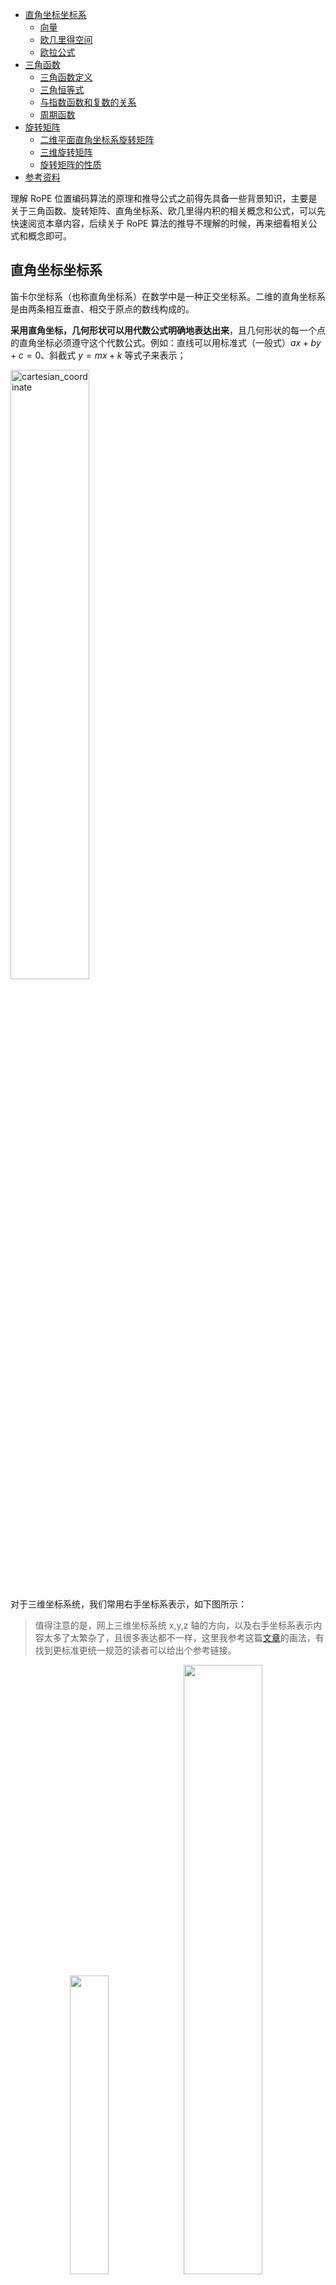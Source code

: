 - [直角坐标坐标系](#直角坐标坐标系)
  - [向量](#向量)
  - [欧几里得空间](#欧几里得空间)
  - [欧拉公式](#欧拉公式)
- [三角函数](#三角函数)
  - [三角函数定义](#三角函数定义)
  - [三角恒等式](#三角恒等式)
  - [与指数函数和复数的关系](#与指数函数和复数的关系)
  - [周期函数](#周期函数)
- [旋转矩阵](#旋转矩阵)
  - [二维平面直角坐标系旋转矩阵](#二维平面直角坐标系旋转矩阵)
  - [三维旋转矩阵](#三维旋转矩阵)
  - [旋转矩阵的性质](#旋转矩阵的性质)
- [参考资料](#参考资料)

理解 RoPE 位置编码算法的原理和推导公式之前得先具备一些背景知识，主要是关于三角函数、旋转矩阵、直角坐标系、欧几里得内积的相关概念和公式，可以先快速阅览本章内容，后续关于 RoPE 算法的推导不理解的时候，再来细看相关公式和概念即可。

## 直角坐标坐标系

笛卡尔坐标系（也称直角坐标系）在数学中是一种正交坐标系。二维的直角坐标系是由两条相互垂直、相交于原点的数线构成的。

**采用直角坐标，几何形状可以用代数公式明确地表达出来**，且几何形状的每一个点的直角坐标必须遵守这个代数公式。例如：直线可以用标准式（一般式）$ax+by+c = 0$、斜截式 $y = mx+k$ 等式子来表示；

<img src="../images/rope/cartesian_coordinate.png" width="50%" alt="cartesian_coordinate">

对于三维坐标系统，我们常用右手坐标系表示，如下图所示：
> 值得注意的是，网上三维坐标系统 x,y,z 轴的方向，以及右手坐标系表示内容太多了太繁杂了，且很多表达都不一样，这里我参考这篇[文章](https://www.singleye.net/2021/01/%E6%97%8B%E8%BD%AC%E7%9F%A9%E9%98%B5/)的画法，有找到更标准更统一规范的读者可以给出个参考链接。

<center class="half">
    <img src="../images/rope/right_hand_coordinate.png" width="35%"/><img src="../images/rope/right_hand_coordinate2.png" width="50%"/>
</center>

在二维平面上，直角坐标系两点（(x1,y1) 和 (x2,y2) 两点）之间的欧几里得距离是: $d = \sqrt{(x_2 - x_1)^2 + (y_2 - y_1)^2}$。

欧几里得变换或欧几里得移动是欧几里得平面的点集到同一平面上点集的（双射）映射，它保持诸点之间的距离。这种映射（也叫等距映射）有四种类型：平移、旋转、反射和滑移反。
> 欧几里得空间是在约公元前300年，由古希腊数学家欧几里得建立的角和空间中距离之间联系的法则。

### 向量

采用直角坐标系，**在三维空间里，任何一点 $P$ 都可以用向量来表示**。我们可以想像向量为一支羽箭，其箭尾在原点，箭锋在点 P。假若点 P 的向量是 $\mathbf {r}$，直角坐标是$ (x,y,z)$。那么，

$$\mathbf {r} =x{\hat {\mathbf {i} }}+y{\hat {\mathbf {j} }}+z{\hat {\mathbf {k} }}$$

其中，单位向量 ${\hat {\mathbf {i}}}$，${\hat {\mathbf {j}}}$, ${\hat {\mathbf {k}}}$ 分别指向 x-轴，y-轴，与 z-轴指向的正无穷值方向。

### 欧几里得空间

以 $\mathbb {R}$ 表示**实数域**。对任意一个正整数 $n$，实数的 n 元组的全体构成了 $\mathbb {R}$ 上的一个 n 维度向量空间，用 $\mathbb {R}$ 来表示，有时称之为实数坐标空间。

在欧几里得空间中，对任意两个向量 $\mathbf {x}$、$\mathbf {y}$，引入它们的“标准内积”$<\mathbf {x} ,\mathbf {y} >$（一些文献上也称为点积，记为$\mathbf {x} \cdot \mathbf {y}$）：

$$<\mathbf {x} ,\mathbf {y} >=\sum _{i=1}^{n}x_{i}y_{i}=x_{1}y_{1}+x_{2}y_{2}+\cdots +x_{n}y_{n}$$

基于这个**内积**，可以建立距离、长度、角度等概念，前面两点之间的距离也是基于**内积**延伸出来的。

### 欧拉公式

欧拉公式（英语：Euler's formula）是复数分析领域的公式，它**将三角函数与复指数函数关联起来**，因其提出者莱昂哈德·欧拉而得名。欧拉公式提出，对任意实数 $x$，都存在公式：

$$e^{ix}=\cos x+i\sin x$$

其中 $e$ 是自然对数的底数，$i$ 是虚数单位，而 $\cos$ 和 $\sin$ 则是余弦、正弦对应的三角函数，参数 $x$ 则以弧度为单位。

![Euler's_formula](../images/rope/Euler's_formula.svg.png)

复数记作 $z=x+yi$，基于欧拉公式可以提供复点至极坐标的变换：
皆可记为

$$z=x+iy=|z|(\cos \phi +i\sin \phi )=|z|e^{i\phi } \\
{z}=x-iy=|z|(\cos \phi -i\sin \phi )=|z|e^{-i\phi }$$

在这里:

- $x=\mathrm {Re} \{z\}$ 为实部
- $y=\mathrm {Im} \{z\}$ 为虚部
- $|z|={\sqrt {x^{2}+y^{2}}}$ 为 $z$ 的模

## 三角函数

[三角函数](https://zh.wikipedia.org/wiki/%E4%B8%89%E8%A7%92%E5%87%BD%E6%95%B0)（英语：trigonometric functions）是数学很常见的一类**关于角度的函数**，它可以将直角三角形的内角和它的两边的比值相关联，也可以用单位圆的各种有关线段的长的等价来定义。三角函数在研究三角形和圆形等几何形状的性质时有着重要的作用，也是研究振动、波、天体运动和各种周期性现象的基础数学工具。在数学分析上，三角函数亦定义为无穷级数或特定微分方程的解，允许它们的取值扩展到任意实数值，甚至是复数值。

常见的三角函数有正弦函数 sin、余弦函数 cos 和正切函数tan 等。三角函数图像（动画演示）如下所示:

![三角函数演示](../images/rope/Trigonometric_functions-zh.svg.png)

### 三角函数定义

三角函数的几何定义可以分为：以直角三角形来定义、以直角坐标系来定义、单位圆定义、指数定义等等。

**1，以直角三角形来定义**：

直角三角形只有锐角（大小在 0 至 90 度之间的角）三角函数的定义。指定锐角 $\theta$ 可做出直角三角形，使一个内角为 $\theta$，对应股（对边 a）、勾（邻边b）和弦（斜边 h）则：

1. $\theta$ 的正弦是对边与斜边的比值：$\sin {\theta }={\frac {a}{h}}$
2. $\theta$ 的余弦是对边与斜边的比值：$\cos {\theta }={\frac {b}{h}}$
3. $\theta$ 的正切是对边与斜边的比值：$\tan {\theta }={\frac {a}{b}}$

![Trigonometry_triangle_sim](../images/rope/Trigonometry_triangle_sim.png)
> a，b，h分别为角A的对边、邻边和斜边。

**2，以直角坐标系来定义**：

假设 $\textstyle P(x,y)$ 是平面直角坐标系 $\textstyle xOy$ 中的一点，$\theta$ 是横轴正向 ${\vec {Ox}}$ 逆时针旋转到 ${\vec {OP}}$ 方向所形成的一个角，$r={\sqrt {x^{2}+y^{2}}}>0$ 是 $P$ 到原点 $O$ 的距离，则 $\theta$ 的常见三种三角函数定义为:

|正弦|余弦|正切|
|----|---|---|
|$\sin {\theta }={\frac {y}{r}}$|$\sin {\theta }={\frac {x}{r}}$|$\sin {\theta }={\frac {y}{x}}$|

![Trig_functions_on_descartes](../images/rope/Trig_functions_on_descartes.png)

**3，指数定义**：

正弦函数的指数定义可由欧拉公式导出：

$$\sin \theta ={\frac {e^{i\theta }-e^{-i\theta }}{2i}}$$

### 三角恒等式

不同的三角函数之间有很多对任意的角度取值都成立的等式，称为三角恒等式。三角恒等式中一个关键的是**和差公式**：它能根据两个角度自身的正弦和余弦而给出它们的和与差的正弦和余弦。

$$\sin \left(x+y\right)=\sin x\cos y+\cos x\sin y\quad\quad\sin \left(x-y\right)=\sin x\cos y-\cos x\sin y \\
\cos \left(x+y\right)=\cos x\cos y-\sin x\sin y \quad\quad \cos \left(x-y\right)=\cos x\cos y+\sin x\sin y$$

### 与指数函数和复数的关系

级数定义证明了正弦和余弦函数分别是复指数函数在它的自变量为纯虚数时候的虚数和实数部分：

$$e^{{\mathrm {i} }\theta }=\cos \theta +{\mathrm {i} }\sin \theta \,（i是虚数单位, i^2 = -1）$$

欧拉首先注意到这关系式，因此叫做欧拉公式[13]。从中可推出，对实数 $x$，

$$\cos x\,=\,\operatorname {Re}\left(e^{{\mathrm {i} }x}\right)\;,\qquad\quad \sin x\,=\,\operatorname {Im}\left(e^{{\mathrm {i} }x}\right)$$
> 前面欧拉公式给出了推导。

### 周期函数

在数学中，周期函数是无论任何独立变量上经过一个确定的周期之后数值皆能重复的函数。对于实数或者整数函数来说，周期性意味着按照一定的间隔重复一个特定部分就可以绘制出完整的函数图。如果在函数 $f$ 中所有的位置 $x$ 都满足:

$$f(x+T)=f(x)$$

那么，$f$ 就是周期为 $T$ 的周期函数。非周期函数就是没有类似周期 $T$ 的函数。

三角函数正弦函数与余弦函数都是常见的周期函数，其周期为 $2\pi$。**傅立叶级数研究的就将任意的周期函数用合适的三角函数的和来表示**。

![Sine_cosine_plot](../images/rope/Sine_cosine_plot.svg.png)
> $f(x)=\sin x$ 与 $f(x)=\cos x$ 的图，二者的周期都是 $2\pi$，即 $sinx = sin (x+2\pi)$。

## 旋转矩阵

所谓旋转矩阵（英语：Rotation matrix）是在乘以一个向量的时候有改变向量的方向但不改变大小的效果并保持了手性的矩阵。数学中的旋转矩阵应用非常广泛，不仅是计算机图形学中的仿射变换包括平移、缩放、旋转等，机器人位置描述的时候也需要使用到平移、旋转，而且计算机领域的 `RoPE` 位置编码算法也用到了旋转矩阵概念和特性。

### 二维平面直角坐标系旋转矩阵

如下图所示二维直角坐标平面的任意点 $(x, y)$ 对应向量 $\overrightarrow{OA}$，旋转后的位置计作 $(x’, y’)$ 对应新的向量 $\overrightarrow{OB}$。经过推导可得下述矩阵变换:

$$\begin{bmatrix}
x' \\
y'
\end{bmatrix} = \begin{bmatrix}
cos\varphi & -sin\varphi \\
sin\varphi & cos \varphi
\end{bmatrix} * \begin{bmatrix}
x \\
y
\end{bmatrix}$$

定义二维平面直角坐标系的**旋转矩阵** = $\begin{bmatrix}
cos\varphi & -sin\varphi \\
sin\varphi & cos \varphi
\end{bmatrix}$。

在草稿纸上的推导过程如下所示:

![2d_rotation_matrix_derivtion](../images/rope/2d_rotation_matrix_derivtion.png)
> 利用三角函数定理推导。

### 三维旋转矩阵

对于三维坐标系统，用右手坐标系表示如下所示：

<center class="half">
    <img src="../images/rope/right_hand_coordinate.png" width="35%"/><img src="../images/rope/right_hand_coordinate2.png" width="50%"/>
</center>
这里先给出 绕 z-轴旋转的旋转矩阵，因为其很容易从 2 维旋转矩阵直观推导出来。

1，绕 $z$ 轴旋转的矩阵变换:
$$\begin{bmatrix}
x' \\
y' \\
z'
\end{bmatrix} =\begin{bmatrix}
cos(\theta) & -sin(\theta) & 0 \\
sin(\theta) & cos(\theta) & 0 \\
0 & 0 & 1
\end{bmatrix} * 
\begin{bmatrix}
x \\
y \\
z
\end{bmatrix} = R * \begin{bmatrix}
x \\
y \\
z
\end{bmatrix}$$

即绕 $z$ 轴旋转 $\theta$ 角度的旋转矩阵 R 定义为：

$$ R_z = \begin{bmatrix}
cos(\theta) & -sin(\theta) & 0 \\
sin(\theta) & cos(\theta) & 0 \\
0 & 0 & 1
\end{bmatrix} * 
\begin{bmatrix}
x \\
y \\
z
\end{bmatrix}$$
2，绕 $y$ 轴旋转 $\theta$ 角度的旋转矩阵定义为:

$$R_y=\begin{bmatrix}
cos(\theta) & 0 & sin(\theta) \\
0 & 1 & 0 \\
-sin(\theta) & 0 & cos(\theta) 
\end{bmatrix}$$

3，绕 $x$ 轴旋转 $\theta$ 角度的旋转矩阵定义为:

$${\mathcal {R}}_{x}(\theta)={\begin{bmatrix}1&0&0\\0&\cos {\theta}&-\sin {\theta}\\0&\sin {\theta}&\cos {\theta}\end{bmatrix}}$$ 

在草稿纸上的推导过程如下所示:

![3d_rotation_matrix_derivtion](../images/rope/3d_rotation_matrix_derivtion.jpg)
> 利用三角函数定理推导。

### 旋转矩阵的性质

旋转矩阵有些重要性质，通俗描述如下所示:

1. **正交性（Orthogonality）**

旋转矩阵是正交矩阵，即其转置等于其逆矩阵：$R^{-1} = R^T$。

通俗讲就是旋转角度为 $\theta$ 的旋转矩阵 $R_{\theta}$ 存在 $R_{\theta}^T = R_{-\theta}$，即旋转矩阵的转置等于绕相反方向旋转相同角度的旋转矩阵。。

2. **可加性**

$$R_a R_b = R_{a+b}$$

即，先绕角度 $a$ 旋转，再绕角度 $b$ 旋转，相当于绕角度 $a + b$ 旋转。另外，矩阵乘法的顺序很重要，因为旋转矩阵不满足交换律：

$$R_a R_b \neq R_b R_a$$

这意味着绕不同轴的旋转的顺序会影响最终的结果。延伸到三维空间，旋转可以通过三个欧拉角 $(\alpha ,\beta ,\gamma)$ 来定义。有一些可能的欧拉角定义，每个都可以依据 roll, pitch 和 yaw 的复合来表达。依据 "x-y-z" 欧拉角，[在右手笛卡尔坐标中的旋转矩阵可表达为](https://zh.wikipedia.org/wiki/%E6%97%8B%E8%BD%AC%E7%9F%A9%E9%98%B5):

$${\mathcal {M}}(\alpha ,\beta ,\gamma )={\mathcal {R}}_{z}(\gamma ){\mathcal {R}}_{y}(\beta ){\mathcal {R}}_{x}(\alpha )$$

## 参考资料

- [2D Rotations](https://articulatedrobotics.xyz/tutorials/coordinate-transforms/rotation-matrices-2d/)
- [草稿纸上推图形学坐标变换](https://yufeiran.com/cao-gao-zhi-shang-tui/)
- [维基百科-三角函数](https://zh.wikipedia.org/wiki/%E4%B8%89%E8%A7%92%E5%87%BD%E6%95%B0)
- [维基百科-笛卡尔坐标系](https://zh.wikipedia.org/wiki/%E7%AC%9B%E5%8D%A1%E5%B0%94%E5%9D%90%E6%A0%87%E7%B3%BB)